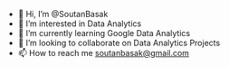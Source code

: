 - 👋 Hi, I’m @SoutanBasak
- 👀 I’m interested in Data Analytics
- 🌱 I’m currently learning Google Data Analytics
- 💞️ I’m looking to collaborate on Data Analytics Projects
- 📫 How to reach me soutanbasak@gmail.com

<!---
SoutanBasak/SoutanBasak is a ✨ special ✨ repository because its `README.md` (this file) appears on your GitHub profile.
You can click the Preview link to take a look at your changes.
--->

